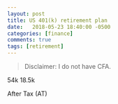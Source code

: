 ```yaml
---
layout: post
title: US 401(k) retirement plan
date:   2018-05-23 18:40:00 -0500
categories: [finance]
comments: true
tags: [retirement]
---
```


> Disclaimer: I do not have CFA.

54k
18.5k

After Tax (AT)
